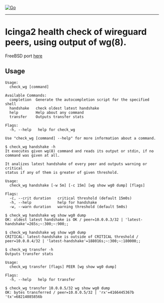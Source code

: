 [![Go](https://github.com/dsh2dsh/check_wg/actions/workflows/go.yml/badge.svg)](https://github.com/dsh2dsh/check_wg/actions/workflows/go.yml)

-------------------------------------------------------------------------------

# Icinga2 health check of wireguard peers, using output of wg(8).

FreeBSD port [here](https://github.com/dsh2dsh/freebsd-ports/tree/master/net-mgmt/check_wg)

## Usage

```
Usage:
  check_wg [command]

Available Commands:
  completion  Generate the autocompletion script for the specified shell
  handshake   check oldest latest handshake
  help        Help about any command
  transfer    Outputs transfer stats

Flags:
  -h, --help   help for check_wg

Use "check_wg [command] --help" for more information about a command.
```

```
$ check_wg handshake -h
It executes given wg(8) command and reads its output or stdin, if no
command was given at all.

It analizes latest handshake of every peer and outputs warning or critical
status if any of them is greater of given threshold.

Usage:
  check_wg handshake [-w 5m] [-c 15m] [wg show wg0 dump] [flags]

Flags:
  -c, --crit duration   critical threshold (default 15m0s)
  -h, --help            help for handshake
  -w, --warn duration   warning threshold (default 5m0s)

$ check_wg handshake wg show wg0 dump
OK: oldest latest handshake is OK / peer=10.0.0.3/32 | 'latest-handshake'=265s;~:300;~:900;;

$ check_wg handshake wg show wg0 dump
CRITICAL: latest-handshake is outside of CRITICAL threshold / peer=10.0.0.4/32 | 'latest-handshake'=188016s;~:300;~:180000;;
```

```
$ check_wg transfer -h
Outputs transfer stats

Usage:
  check_wg transfer [flags] PEER [wg show wg0 dump]

Flags:
  -h, --help   help for transfer

$ check_wg transfer 10.0.0.5/32 wg show wg0 dump
OK: bytes transferred / peer=10.0.0.5/32 | 'rx'=4166445367b 'tx'=68214085856b
```
